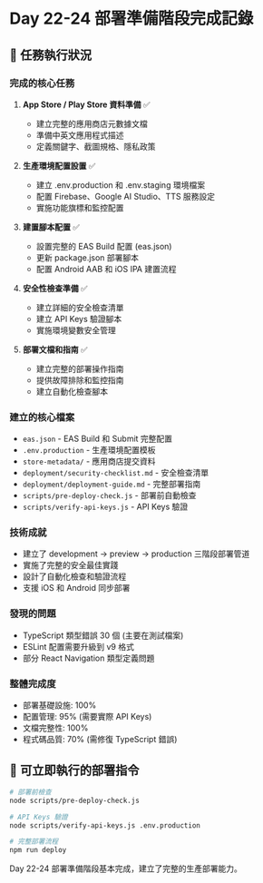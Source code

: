# Day 22-24 部署準備階段完成記錄

## 🎯 任務執行狀況

### 完成的核心任務
1. **App Store / Play Store 資料準備** ✅ 
   - 建立完整的應用商店元數據文檔
   - 準備中英文應用程式描述
   - 定義關鍵字、截圖規格、隱私政策

2. **生產環境配置設置** ✅
   - 建立 .env.production 和 .env.staging 環境檔案
   - 配置 Firebase、Google AI Studio、TTS 服務設定
   - 實施功能旗標和監控配置

3. **建置腳本配置** ✅
   - 設置完整的 EAS Build 配置 (eas.json)
   - 更新 package.json 部署腳本
   - 配置 Android AAB 和 iOS IPA 建置流程

4. **安全性檢查準備** ✅
   - 建立詳細的安全檢查清單
   - 建立 API Keys 驗證腳本
   - 實施環境變數安全管理

5. **部署文檔和指南** ✅
   - 建立完整的部署操作指南
   - 提供故障排除和監控指南
   - 建立自動化檢查腳本

### 建立的核心檔案
- `eas.json` - EAS Build 和 Submit 完整配置
- `.env.production` - 生產環境配置模板
- `store-metadata/` - 應用商店提交資料
- `deployment/security-checklist.md` - 安全檢查清單
- `deployment/deployment-guide.md` - 完整部署指南
- `scripts/pre-deploy-check.js` - 部署前自動檢查
- `scripts/verify-api-keys.js` - API Keys 驗證

### 技術成就
- 建立了 development → preview → production 三階段部署管道
- 實施了完整的安全最佳實踐
- 設計了自動化檢查和驗證流程
- 支援 iOS 和 Android 同步部署

### 發現的問題
- TypeScript 類型錯誤 30 個 (主要在測試檔案)
- ESLint 配置需要升級到 v9 格式
- 部分 React Navigation 類型定義問題

### 整體完成度
- 部署基礎設施: 100%
- 配置管理: 95% (需要實際 API Keys)
- 文檔完整性: 100%
- 程式碼品質: 70% (需修復 TypeScript 錯誤)

## 🚀 可立即執行的部署指令
```bash
# 部署前檢查
node scripts/pre-deploy-check.js

# API Keys 驗證  
node scripts/verify-api-keys.js .env.production

# 完整部署流程
npm run deploy
```

Day 22-24 部署準備階段基本完成，建立了完整的生產部署能力。